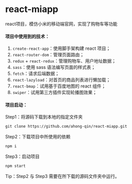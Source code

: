 # react-miapp
react项目，模仿小米的移动端官网，实现了购物车等功能

#### 项目中使用到的技术：
1. `create-react-app`：使用脚手架构建 react 项目；
2. `react-router-dom`：管理页面路由；
3. `redux` + `react-redux`：管理购物车、用户地址数据；
4. `sass`：使用 sass 语法编写页面的样式表；
5. `fetch`：请求后端数据；
6. `react-lazyload`：对首页的商品列表进行懒加载；
7. `react-bmap`：试用基于百度地图的 react 组件；
8. `swiper`：试用第三方插件实现轮播图效果；

#### 项目启动：
Step1：将源码下载到本地的指定文件夹
```markdown
git clone https://github.com/ahong-qin/react-miapp.git
```
Step2：下载项目中所使用的依赖
```markdown
npm i
```
Step3：启动项目
```markdown
npm start
```
Tip：Step2 与 Step3 需要在所下载的源码文件夹中运行。
